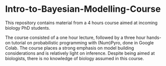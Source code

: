 # Intro-to-Bayesian-Modelling-Course
This repository contains material from a 4 hours course aimed at incoming biology PhD students. 

The course consisted of a one hour lecture, followed by a three hour hands-on tutorial on probabilistic programming with (Num)Pyro, done in Google Colab. The course places a strong emphasis on model building considerations and is relatively light on inference. Despite being aimed at biologists, there is no knowledge of biology assumed in this course. 
